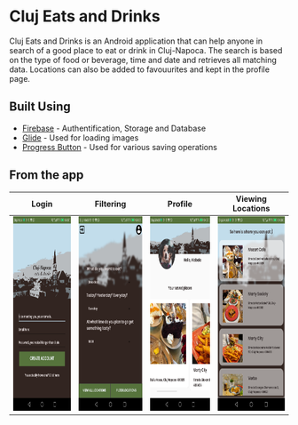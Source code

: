 # Cluj Eats and Drinks

Cluj Eats and Drinks is an Android application that can help anyone in search of a good place to eat or drink in Cluj-Napoca.
The search is based on the type of food or beverage, time and date and retrieves all matching data. 
Locations can also be added to favouurites and kept in the profile page.

## Built Using

* [Firebase](https://firebase.google.com/) - Authentification, Storage and Database
* [Glide](https://github.com/bumptech/glide) - Used for loading images
* [Progress Button](https://github.com/dmytrodanylyk/circular-progress-button/wiki/User-Guide) - Used for various saving operations

## From the app

| Login | Filtering | Profile | Viewing Locations |
| --- | --- | --- | --- |
| <img src="https://github.com/ioanajoj/Cluj-Eats-and-Drinks/blob/develop/ClujEatsAndDrinks/screenshots/login.png" height="350px"/> | <img src="https://github.com/ioanajoj/Cluj-Eats-and-Drinks/blob/develop/ClujEatsAndDrinks/screenshots/choose.png" height="350px"/> | <img src="https://github.com/ioanajoj/Cluj-Eats-and-Drinks/blob/develop/ClujEatsAndDrinks/screenshots/profile.png" height="350px"/> | <img src="https://github.com/ioanajoj/Cluj-Eats-and-Drinks/blob/develop/ClujEatsAndDrinks/screenshots/recycler_view.png" height="350px"/> |
